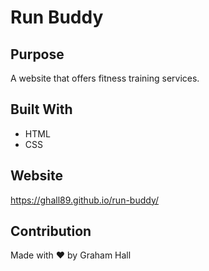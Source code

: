 # Run Buddy

## Purpose
A website that offers fitness training services.

## Built With
* HTML
* CSS

## Website
https://ghall89.github.io/run-buddy/

## Contribution
Made with ❤️ by Graham Hall
